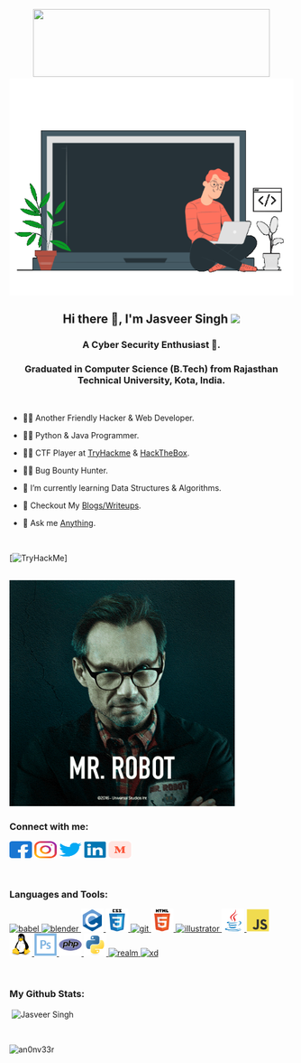 <p align="center"><img src="assets/welcome.gif" width="420" height="120"/>

<img align="center" alt="GIF" width="512" height="384" src="assets/portfolio.gif" />

<h2 align="center"> Hi there 👋, I'm Jasveer Singh <img src="https://media.giphy.com/media/mGcNjsfWAjY5AEZNw6/giphy.gif" width="50"></h2>

<h3 align="center">A Cyber Security Enthusiast 🤖.</h3>
<h3 align="center">Graduated in Computer Science (B.Tech) from Rajasthan Technical University, Kota, India.</h3>
<br />

- 👨‍💻 Another Friendly Hacker & Web Developer.

- 👨‍💻 Python & Java Programmer.

- 👨‍💻 CTF Player at [TryHackme](https://tryhackme.com/p/IamJasveer) & [HackTheBox](https://app.hackthebox.com/profile/651015).

- 🐱‍💻 Bug Bounty Hunter.

- 🌱 I’m currently learning Data Structures & Algorithms.

- 📝 Checkout My [Blogs/Writeups](https://oyeecoder.blogspot.com/).

- 💬 Ask me [Anything](https://oyeecoder.blogspot.com/p/get-in-touch.html).

<br>

[<img src="https://tryhackme-badges.s3.amazonaws.com/IamJasveer.png" alt="TryHackMe">]

<br>

<img src="assets/veer.gif" width="400">

</br>

<h3 align="left">Connect with me:</h3>
<p align="left">
<a href="https://facebook.com/iamveer.me" target="_blank"><img align="center" src="assets/facebook.svg" alt="an0nv33r" height="30" width="40" /></a>
<a href="https://instagram.com/iamveer.me" target="_blank"><img align="center" src="assets/instagram.svg" alt="iamveer.me" height="30" width="40" /></a>
<a href="https://twitter.com/an0nv33r" target="_blank"><img align="center" src="assets/twitter.svg" alt="an0nv33r" height="30" width="40" /></a>
<a href="https://linkedin.com/in/an0nv33r" target="_blank"><img align="center" src="assets/linkedin.svg" alt="an0nv33r" height="30" width="40" /></a>
<a href="https://medium.com/@iamjasveer" target="_blank"><img align="center" src="assets/medium.svg" alt="@iamjasveer" height="30" width="40" /></a>
</p>

<br>

<h3 align="left">Languages and Tools:</h3>
<p align="left"> <a href="https://babeljs.io/" target="_blank" rel="noreferrer"> <img src="https://www.vectorlogo.zone/logos/babeljs/babeljs-icon.svg" alt="babel" width="40" height="40"/> </a> <a href="https://www.blender.org/" target="_blank" rel="noreferrer"> <img src="https://download.blender.org/branding/community/blender_community_badge_white.svg" alt="blender" width="40" height="40"/> </a> <a href="https://www.cprogramming.com/" target="_blank" rel="noreferrer"> <img src="https://raw.githubusercontent.com/devicons/devicon/master/icons/c/c-original.svg" alt="c" width="40" height="40"/> </a> <a href="https://www.w3schools.com/css/" target="_blank" rel="noreferrer"> <img src="https://raw.githubusercontent.com/devicons/devicon/master/icons/css3/css3-original-wordmark.svg" alt="css3" width="40" height="40"/> </a> <a href="https://git-scm.com/" target="_blank" rel="noreferrer"> <img src="https://www.vectorlogo.zone/logos/git-scm/git-scm-icon.svg" alt="git" width="40" height="40"/> </a> <a href="https://www.w3.org/html/" target="_blank" rel="noreferrer"> <img src="https://raw.githubusercontent.com/devicons/devicon/master/icons/html5/html5-original-wordmark.svg" alt="html5" width="40" height="40"/> </a> <a href="https://www.adobe.com/in/products/illustrator.html" target="_blank" rel="noreferrer"> <img src="https://www.vectorlogo.zone/logos/adobe_illustrator/adobe_illustrator-icon.svg" alt="illustrator" width="40" height="40"/> </a> <a href="https://www.java.com" target="_blank" rel="noreferrer"> <img src="https://raw.githubusercontent.com/devicons/devicon/master/icons/java/java-original.svg" alt="java" width="40" height="40"/> </a> <a href="https://developer.mozilla.org/en-US/docs/Web/JavaScript" target="_blank" rel="noreferrer"> <img src="https://raw.githubusercontent.com/devicons/devicon/master/icons/javascript/javascript-original.svg" alt="javascript" width="40" height="40"/> </a> <a href="https://www.linux.org/" target="_blank" rel="noreferrer"> <img src="https://raw.githubusercontent.com/devicons/devicon/master/icons/linux/linux-original.svg" alt="linux" width="40" height="40"/> </a> <a href="https://www.photoshop.com/en" target="_blank" rel="noreferrer"> <img src="https://raw.githubusercontent.com/devicons/devicon/master/icons/photoshop/photoshop-line.svg" alt="photoshop" width="40" height="40"/> </a> <a href="https://www.php.net" target="_blank" rel="noreferrer"> <img src="https://raw.githubusercontent.com/devicons/devicon/master/icons/php/php-original.svg" alt="php" width="40" height="40"/> </a> <a href="https://www.python.org" target="_blank" rel="noreferrer"> <img src="https://raw.githubusercontent.com/devicons/devicon/master/icons/python/python-original.svg" alt="python" width="40" height="40"/> </a> <a href="https://realm.io/" target="_blank" rel="noreferrer"> <img src="https://raw.githubusercontent.com/bestofjs/bestofjs-webui/8665e8c267a0215f3159df28b33c365198101df5/public/logos/realm.svg" alt="realm" width="40" height="40"/> </a> <a href="https://www.adobe.com/products/xd.html" target="_blank" rel="noreferrer"> <img src="https://cdn.worldvectorlogo.com/logos/adobe-xd.svg" alt="xd" width="40" height="40"/> </a> </p>

<br />

<h3 align="left"> My Github Stats:</h3>

<p>&nbsp;<img align="center" src="https://github-readme-stats.vercel.app/api?username=an0nv33r&show_icons=true&count_private=true&theme=dark" alt="Jasveer Singh" /></p>
<br>
<p align="left"> <img src="https://komarev.com/ghpvc/?username=an0nv33r&label=Profile%20views&color=0e75b6&style=flat" alt="an0nv33r" /> </p>
